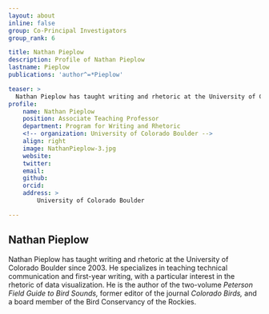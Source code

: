 ```yaml
---
layout: about
inline: false
group: Co-Principal Investigators
group_rank: 6

title: Nathan Pieplow
description: Profile of Nathan Pieplow
lastname: Pieplow
publications: 'author^=*Pieplow'

teaser: >
  Nathan Pieplow has taught writing and rhetoric at the University of Colorado Boulder since 2003. He specializes in teaching technical communication and first-year writing, with a particular interest in the rhetoric of data visualization.
profile:
    name: Nathan Pieplow
    position: Associate Teaching Professor
    department: Program for Writing and Rhetoric
    <!-- organization: University of Colorado Boulder -->
    align: right
    image: NathanPieplow-3.jpg
    website: 
    twitter: 
    email: 
    github: 
    orcid: 
    address: >
        University of Colorado Boulder

---
```


## Nathan Pieplow

Nathan Pieplow has taught writing and rhetoric at the University of Colorado Boulder since 2003. He specializes in teaching technical communication and first-year writing, with a particular interest in the rhetoric of data visualization. He is the author of the two-volume _Peterson Field Guide to Bird Sounds,_ former editor of the journal _Colorado Birds,_ and a board member of the Bird Conservancy of the Rockies.
